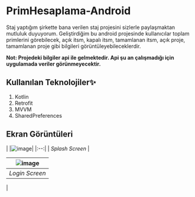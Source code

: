 # PrimHesaplama-Android

Staj yaptığım şirkette bana verilen staj projesini sizlerle paylaşmaktan mutluluk duyuyorum. 
Geliştirdiğim bu android projesinde kullanıcılar toplam primlerini görebilecek, açık itsm, kapalı itsm, tamamlanan itsm, açık proje, tamamlanan proje gibi bilgileri görüntüleyebileceklerdir. 

**Not: Projedeki bilgiler api ile gelmektedir. Api şu an çalışmadığı için uygulamada veriler görünmeyecektir.** 

## Kullanılan Teknolojiler✨

 1. Kotlin
 2. Retrofit
 3. MVVM
 4. SharedPreferences

## Ekran Görüntüleri
|
|![image](https://user-images.githubusercontent.com/14194362/195124732-b6740d95-9eb0-48f3-a83d-3baeb9e6d899.png)| 
|:--:| 
| *Splash Screen* |

|![image](https://user-images.githubusercontent.com/14194362/195124885-21b5ff3a-532e-4ca2-a7b8-39e92c218c73.png)| 
|:--:| 
| *Login Screen* |
|
